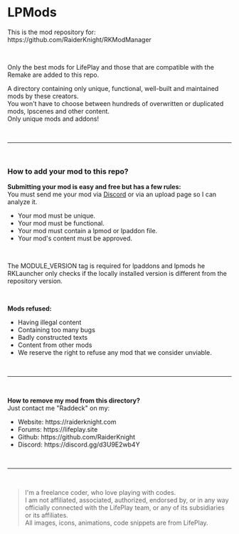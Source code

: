 # LPMods
<p>This is the mod repository for: https://github.com/RaiderKnight/RKModManager</p>
<br>
<p>Only the best mods for LifePlay and those that are compatible with the Remake are added to this repo.</p>
<p>A directory containing only unique, functional, well-built and maintained mods by these creators.<br>
You won't have to choose between hundreds of overwritten or duplicated mods, lpscenes and other content.<br>Only unique mods and addons!</p>
<br>
<hr>
<br>
<h3>How to add your mod to this repo?</h3>
<p><strong>Submitting your mod is easy and free but has a few rules:</strong><br>
You must send me your mod via <a href="https://discord.gg/d3U9E2wb4Y">Discord</a> or via an upload page so I can analyze it.</p>
<ul><li>Your mod must be unique.</li>
<li>Your mod must be functional.</li>
<li>Your mod must contain a lpmod or lpaddon file.</li>
<li>Your mod's content must be approved.</li></ul>
<br>
<p>The MODULE_VERSION tag is required for lpaddons and lpmods he RKLauncher only checks if the locally installed version is different from the repository version.</p>
<br>
<p><strong>Mods refused:</strong></p>
<ul><li>Having illegal content</li>
<li>Containing too many bugs</li>
<li>Badly constructed texts</li>
<li>Content from other mods</li>
<li>We reserve the right to refuse any mod that we consider unviable.</li></ul>
<br>
<hr>
<br>
<p><strong>How to remove my mod from this directory?</strong><br>
Just contact me "Raddeck" on my:</p>
<ul><li>Website: https://raiderknight.com</li>
<li>Forums: https://lifeplay.site</li>
<li>Github: https://github.com/RaiderKnight</li>
<li>Discord: https://discord.gg/d3U9E2wb4Y</li></ul>
<br>
<hr>
<br>
<blockquote> I'm a freelance coder, who love playing with codes.<br>
I am not affiliated, associated, authorized, endorsed by, or in any way officially connected with the LifePlay team, or any of its subsidiaries or its affiliates.<br>
All images, icons, animations, code snippets are from LifePlay.</blockquote>
